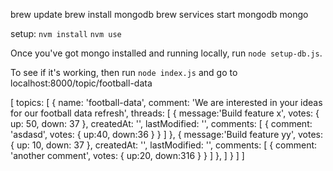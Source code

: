 brew update
brew install mongodb
brew services start mongodb
mongo 


setup:
`nvm install`
`nvm use`

Once you've got mongo installed and running locally, run `node setup-db.js`.

To see if it's working, then run `node index.js` and go to localhost:8000/topic/football-data

[
    topics: [
        {
            name: 'football-data',
            comment: 'We are interested in your ideas for our football data refresh',
            threads: [
                {
                    message:'Build feature x',
                    votes: {
                        up: 50,
                        down: 37
                    },
                    createdAt: '',
                    lastModified: '',
                    comments: [
                        {
                            comment: 'asdasd',
                            votes: {
                                up:40,
                                down:36
                            }
                        }
                    ]
                },
                {
                    message:'Build feature yy',
                    votes: {
                        up: 10,
                        down: 37
                    },
                    createdAt: '',
                    lastModified: '',
                    comments: [
                        {
                            comment: 'another comment',
                            votes: {
                                up:20,
                                down:316
                            }
                        }
                    ]
                },
            ]
        }
    ]
]